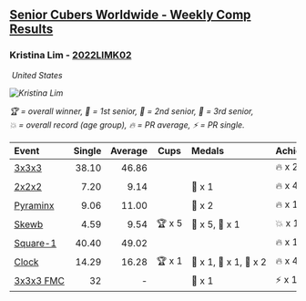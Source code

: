 <style>table {white-space: nowrap;}</style>
<link rel="stylesheet" type="text/css" href="/scw-comp/css/flags.css" />

## [Senior Cubers Worldwide - Weekly Comp Results](/scw-comp/results/)
### Kristina Lim - [2022LIMK02](https://www.worldcubeassociation.org/persons/2022LIMK02)

<i class="flag flag-US" />&nbsp;United States

![Kristina Lim](1670987100.jpg)

<span style="white-space: nowrap;">🏆 = overall winner</span>, <span style="white-space: nowrap;">🥇 = 1st senior</span>, <span style="white-space: nowrap;">🥈 = 2nd senior</span>, <span style="white-space: nowrap;">🥉 = 3rd senior</span>, <span style="white-space: nowrap;">💥 = overall record (age group)</span>, <span style="white-space: nowrap;">🔥 = PR average</span>, <span style="white-space: nowrap;">⚡ = PR single</span>.

| Event | Single | Average | Cups | Medals | Achievements|
| :-- | --: | --: | :--: | :-- | :-- |
| [3x3x3](333.md) | 38.10 | 46.86 |  |  | 🔥 x 2, ⚡ x 3 |
| [2x2x2](222.md) | 7.20 | 9.14 |  | 🥉 x 1 | 🔥 x 4, ⚡ x 2 |
| [Pyraminx](pyram.md) | 9.06 | 11.00 |  | 🥉 x 2 | 🔥 x 1, ⚡ x 1 |
| [Skewb](skewb.md) | 4.59 | 9.54 | 🏆 x 5 | 🥇 x 5, 🥉 x 1 | 💥 x 1, 🔥 x 3, ⚡ x 3 |
| [Square-1](sq1.md) | 40.40 | 49.02 |  |  | 🔥 x 1, ⚡ x 1 |
| [Clock](clock.md) | 14.29 | 16.28 | 🏆 x 1 | 🥇 x 1, 🥈 x 1, 🥉 x 2 | 🔥 x 4, ⚡ x 4 |
| [3x3x3 FMC](333fm.md) | 32 | - |  | 🥈 x 1 | ⚡ x 1 |

<!-- Global site tag (gtag.js) - Google Analytics -->
<script async src="https://www.googletagmanager.com/gtag/js?id=UA-86348435-3"></script>
<script>window.dataLayer = window.dataLayer || []; function gtag() {dataLayer.push(arguments);} gtag('js', new Date()); gtag('config', 'UA-86348435-3');</script>
